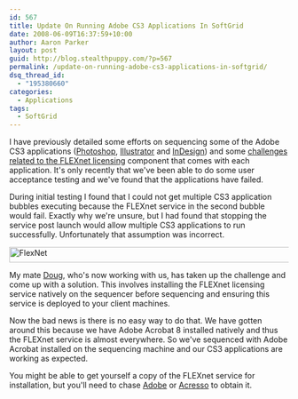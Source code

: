 ```yaml
---
id: 567
title: Update On Running Adobe CS3 Applications In SoftGrid
date: 2008-06-09T16:37:59+10:00
author: Aaron Parker
layout: post
guid: http://blog.stealthpuppy.com/?p=567
permalink: /update-on-running-adobe-cs3-applications-in-softgrid/
dsq_thread_id:
  - "195380660"
categories:
  - Applications
tags:
  - SoftGrid
---
```

I have previously detailed some efforts on sequencing some of the Adobe CS3 applications ([Photoshop]({{site.baseurl}}/virtualisation/sequencing-adobe-photoshop-cs3), [Illustrator]({{site.baseurl}}/virtualisation/sequencing-adobe-illustrator-cs3) and [InDesign]({{site.baseurl}}/virtualisation/sequencing-adobe-indesign-cs3)) and some [challenges related to the FLEXnet licensing]({{site.baseurl}}/virtualisation/addressing-licensing-issues-with-adobe-cs3-apps-on-softgrid) component that comes with each application. It's only recently that we've been able to do some user acceptance testing and we've found that the applications have failed.

During initial testing I found that I could not get multiple CS3 application bubbles executing because the FLEXnet service in the second bubble would fail. Exactly why we're unsure, but I had found that stopping the service post launch would allow multiple CS3 applications to run successfully. Unfortunately that assumption was incorrect.

<img src="{{site.baseurl}}.com/media/2008/06/flexnet.png" border="0" alt="FlexNet" width="599" height="28" /> 

My mate [Doug](http://www.dougandjodie.com/), who's now working with us, has taken up the challenge and come up with a solution. This involves installing the FLEXnet licensing service natively on the sequencer before sequencing and ensuring this service is deployed to your client machines.

Now the bad news is there is no easy way to do that. We have gotten around this because we have Adobe Acrobat 8 installed natively and thus the FLEXnet service is almost everywhere. So we've sequenced with Adobe Acrobat installed on the sequencing machine and our CS3 applications are working as expected.

You might be able to get yourself a copy of the FLEXnet service for installation, but you'll need to chase [Adobe](http://www.adobe.com/) or [Acresso](http://www.acresso.com/) to obtain it.